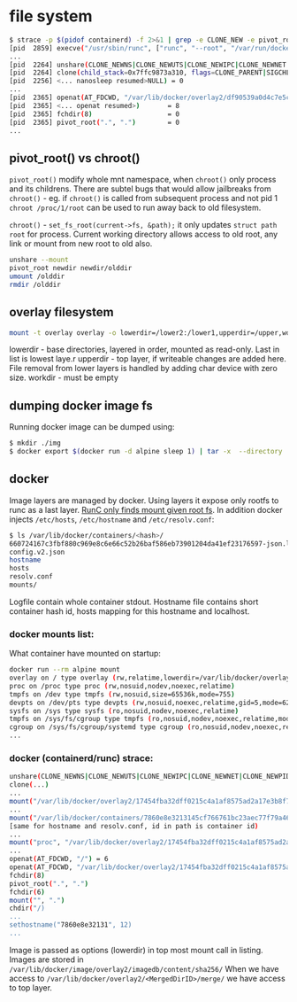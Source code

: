 # file system


``` bash
$ strace -p $(pidof containerd) -f 2>&1 | grep -e CLONE_NEW -e pivot_root -e overlay2 -e execve
[pid  2859] execve("/usr/sbin/runc", ["runc", "--root", "/var/run/docker/runtime-runc/mob"..., "--log", "/run/containerd/io.containerd.ru"..., "--log-format", "json", "start", "a51ea5c27ebc154d5b1be1ee94349e45"...],
...
[pid  2264] unshare(CLONE_NEWNS|CLONE_NEWUTS|CLONE_NEWIPC|CLONE_NEWNET|CLONE_NEWPID) = 0
[pid  2264] clone(child_stack=0x7ffc9873a310, flags=CLONE_PARENT|SIGCHLD <unfinished ...>
[pid  2256] <... nanosleep resumed>NULL) = 0
...
[pid  2365] openat(AT_FDCWD, "/var/lib/docker/overlay2/df90539a0d4c7e5ca05a683a97bf75a5495dbb503afb55730ffddd4eb23c7727/merged", O_RDONLY|O_DIRECTORY <unfinished ...>
[pid  2365] <... openat resumed>)       = 8
[pid  2365] fchdir(8)                   = 0
[pid  2365] pivot_root(".", ".")        = 0
...
```

## pivot_root() vs chroot()
`pivot_root()` modify whole mnt namespace, when `chroot()` only process and its childrens. There are subtel bugs that would allow jailbreaks from `chroot()` - eg. if `chroot()` is called from subsequent process and not pid 1 `chroot /proc/1/root` can be used to run away back to old filesystem.

`chroot()` - `set_fs_root(current->fs, &path);` it only updates `struct path root` for process. Current working directory allows access to old root, any link or mount from new root to old also.

```bash
unshare --mount
pivot_root newdir newdir/olddir
umount /olddir
rmdir /olddir
```

## overlay filesystem
```bash
mount -t overlay overlay -o lowerdir=/lower2:/lower1,upperdir=/upper,workdir=/work /merged
```
lowerdir - base directories, layered in order, mounted as read-only. Last in list is lowest laye.r
upperdir - top layer, if writeable changes are added here. File removal from lower layers is handled by adding char device with zero size.
workdir - must be empty



## dumping docker image fs
Running docker image can be dumped using:
```bash
$ mkdir ./img
$ docker export $(docker run -d alpine sleep 1) | tar -x  --directory ./img/ --
```
 

## docker
Image layers are managed by docker. Using layers it expose only rootfs to runc as a last layer. [RunC only finds mount given root fs](https://github.com/opencontainers/runc/blob/b23315bdd99c388f5d0dd3616188729c5a97484a/libcontainer/rootfs_linux.go#L749). In addition docker injects `/etc/hosts`, `/etc/hostname` and `/etc/resolv.conf`:
```bash
$ ls /var/lib/docker/containers/<hash>/
660724167c3fbf880c969e8c6e66c52b26baf586eb73901204da41ef23176597-json.log
config.v2.json
hostname
hosts
resolv.conf
mounts/
```
Logfile contain whole container stdout. Hostname file contains short container hash id, hosts mapping for this hostname and localhost.

### docker mounts list:
What container have mounted on startup:
```bash
docker run --rm alpine mount
overlay on / type overlay (rw,relatime,lowerdir=/var/lib/docker/overlay2/l/2SQTNARNPDB5OQ5B4JZRO6P6RC:/var/lib/docker/overlay2/l/KNGKLZKSKQDUVHVACXKJK32HSE,upperdir=/var/lib/docker/overlay2/b3ab618014d8a0145bce61414521a80dbd4a0156ca8953481628ce96f90130c6/diff,workdir=/var/lib/docker/overlay2/b3ab618014d8a0145bce61414521a80dbd4a0156ca8953481628ce96f90130c6/work)
proc on /proc type proc (rw,nosuid,nodev,noexec,relatime)
tmpfs on /dev type tmpfs (rw,nosuid,size=65536k,mode=755)
devpts on /dev/pts type devpts (rw,nosuid,noexec,relatime,gid=5,mode=620,ptmxmode=666)
sysfs on /sys type sysfs (ro,nosuid,nodev,noexec,relatime)
tmpfs on /sys/fs/cgroup type tmpfs (ro,nosuid,nodev,noexec,relatime,mode=755)
cgroup on /sys/fs/cgroup/systemd type cgroup (ro,nosuid,nodev,noexec,relatime,xattr,name=systemd)
...
```

### docker (containerd/runc) strace:
```bash
unshare(CLONE_NEWNS|CLONE_NEWUTS|CLONE_NEWIPC|CLONE_NEWNET|CLONE_NEWPID)
clone(...)
...
mount("/var/lib/docker/overlay2/17454fba32dff0215c4a1af8575ad2a17e3b8f7fb478ae59b2d9ab57ffdd6dbf/merged", "/var/lib/docker/overlay2/17454fba32dff0215c4a1af8575ad2a17e3b8f7fb478ae59b2d9ab57ffdd6dbf/merged", 0xc00015dcca, MS_BIND|MS_REC, NULL) = 0
...
mount("/var/lib/docker/containers/7860e8e3213145cf766761bc23aec77f79a46c1b733d5c0c1a5ff4b44d0b1d9e/hosts", "/var/lib/docker/overlay2/17454fba32dff0215c4a1af8575ad2a17e3b8f7fb478ae59b2d9ab57ffdd6dbf/merged/etc/hosts", ...)
[same for hostname and resolv.conf, id in path is container id)
...
mount("proc", "/var/lib/docker/overlay2/17454fba32dff0215c4a1af8575ad2a17e3b8f7fb478ae59b2d9ab57ffdd6dbf/merged/proc")
...
openat(AT_FDCWD, "/") = 6
openat(AT_FDCWD, "/var/lib/docker/overlay2/17454fba32dff0215c4a1af8575ad2a17e3b8f7fb478ae59b2d9ab57ffdd6dbf/merged") = 8
fchdir(8)
pivot_root(".", ".")
fchdir(6)
mount("", ".")
chdir("/)
...
sethostname("7860e8e32131", 12)
...
```
Image is passed as options (lowerdir) in top most mount call in listing. Images are stored in `/var/lib/docker/image/overlay2/imagedb/content/sha256/`
When we have access to `/var/lib/docker/overlay2/<MergedDirID>/merge/` we have access to top layer.
